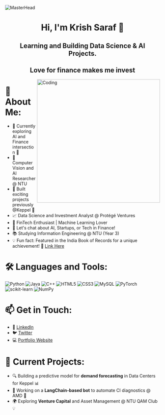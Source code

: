 ![MasterHead](https://media.giphy.com/media/qgQUggAC3Pfv687qPC/giphy.gif)
<h1 align="center">Hi, I'm Krish Saraf 🚀</h1>
<h2 align="center">Learning and Building Data Science & AI Projects.</h2>
<h2 align="center"> Love for finance makes me invest </h2>
<img align="right" alt="Coding" width="400" src="https://media.giphy.com/media/M9gbBd9nbDrOTu1Mqx/giphy.gif" />

# 💫 About Me:
- 🔭 Currently exploring AI and Finance intersection 🚀  
- 🌱 Computer Vision and AI Researcher @ NTU  
- 👯 Built exciting projects previously @Keppel  🔧  
- 📈 Data Science and Investment Analyst @ Protégé Ventures  
- 🧠 FinTech Enthusiast | Machine Learning Lover  
- 💬 Let's chat about AI, Startups, or Tech in Finance!  
- 📚 Studying Information Engineering @ NTU (Year 3)  
- 💡 Fun fact: Featured in the India Book of Records for a unique achievement! 🎉 [Link Here](https://indiabookofrecords.in/krish-saraf-appreciation/)  

# 🛠️ Languages and Tools:
![Python](http://img.shields.io/badge/Python-3776AB?style=flat-square&logo=python&logoColor=ffffff)
![Java](https://img.shields.io/badge/-Java-ED8B00?style=flat-square&logo=java&logoColor=ffffff)
![C++](http://img.shields.io/badge/-C++-00599C?style=flat-square&logo=c%2B%2B&logoColor=ffffff)
![HTML5](https://img.shields.io/badge/-HTML5-E34F26?style=flat-square&logo=html5&logoColor=ffffff)
![CSS3](https://img.shields.io/badge/-CSS3-1572B6?style=flat-square&logo=css3)
![MySQL](https://img.shields.io/badge/MySQL-%2307405e.svg?style=flat-square&logo=mysql&logoColor=white)
![PyTorch](https://img.shields.io/badge/PyTorch-%23EE4C2C.svg?style=flat-square&logo=pytorch&logoColor=white)
![scikit-learn](https://img.shields.io/badge/scikit--learn-F06032.svg?style=flat-square&logo=scikit-learn&logoColor=white)
![NumPy](https://img.shields.io/badge/numpy-%23013243.svg?style=flat-square&logo=numpy&logoColor=white)

# 📫 Get in Touch:
- 💼 [LinkedIn](https://www.linkedin.com/in/krishsaraf)  
- 🐦 [Twitter](https://twitter.com/KrishSaraf)  
- 💻 [Portfolio Website](_your-website-link-here_)

# 🎯 Current Projects:
- 🔍 Building a predictive model for **demand forecasting** in Data Centers for Keppel 📊
- 🤖 Working on a **LangChain-based bot** to automate CI diagnostics @ AMD 🤝
- 🌍 Exploring **Venture Capital** and Asset Management @ NTU QAM Club 💡
